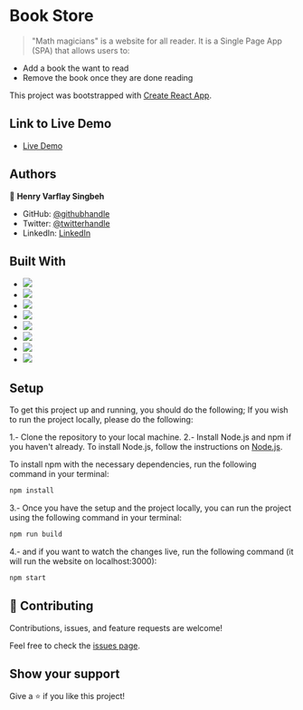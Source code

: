 # Book Store

> "Math magicians" is a website for all reader. It is a Single Page App (SPA) that allows users to:

- Add a book the want to read
- Remove the book once they are done reading

This project was bootstrapped with [Create React App](https://github.com/facebook/create-react-app).


## Link to Live Demo
- [Live Demo](https://henrycode460.github.io/book-store/)



## Authors

👤 **Henry Varflay Singbeh**

- GitHub: [@githubhandle](https://github.com/henrycode460)
- Twitter: [@twitterhandle](https://twitter.com/460code)
- LinkedIn: [LinkedIn](https://www.linkedin.com/in/henry-varflay-singbeh-75707b229/)

## Built With

- ![](https://img.shields.io/badge/Github-blueviolet)
- ![](https://img.shields.io/badge/Javascript-blue)
- ![](https://img.shields.io/badge/HTML-purple) 
- ![](https://img.shields.io/badge/CSS-blue)
- ![](https://img.shields.io/badge/WEBPACK-violet)
- ![](https://img.shields.io/badge/Barbel-violet)
- ![](https://img.shields.io/badge/API-violet)
- ![](https://img.shields.io/badge/JSON-violet)

## Setup
To get this project up and running, you should do the following;
If you wish to run the project locally, please do the following:

1.- Clone the repository to your local machine.
2.- Install Node.js and npm if you haven't already.
   To install Node.js, follow the instructions on [Node.js](https://nodejs.org/en/).
   
   To install npm with the necessary dependencies, run the following command in your terminal:
   ``` bash
   npm install 
   ```



3.- Once you have the setup and the project locally, you can run the project using the following command in your terminal:
``` bash
npm run build
```
4.- and if you want to watch the changes live, run the following command (it will run the website on localhost:3000):
``` bash
npm start
```


## 🤝 Contributing

Contributions, issues, and feature requests are welcome!

Feel free to check the [issues page](https://github.com/henrycode460/book-store/issues).

## Show your support

Give a ⭐️ if you like this project!